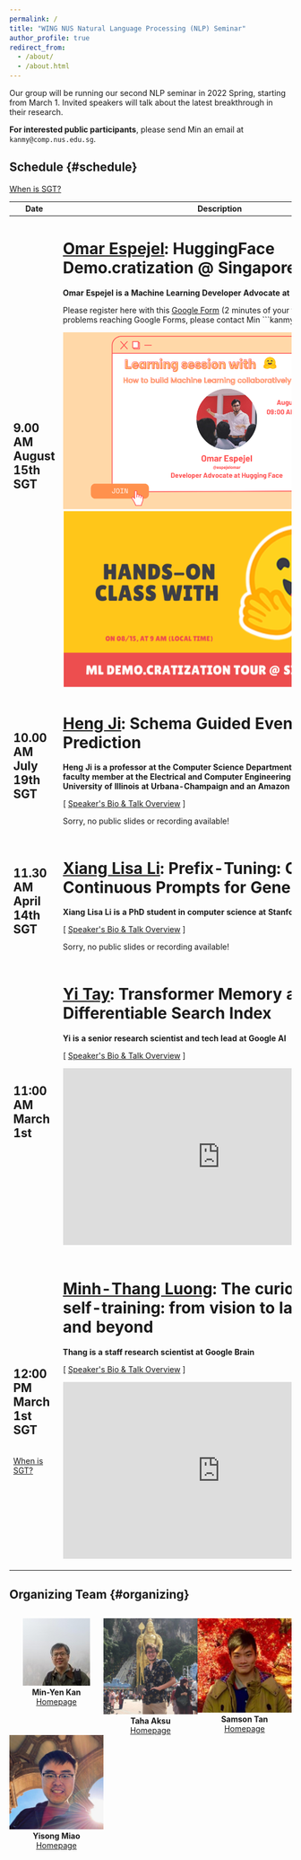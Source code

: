 ```yaml
---
permalink: /
title: "WING NUS Natural Language Processing (NLP) Seminar"
author_profile: true
redirect_from:
  - /about/
  - /about.html
---
```

Our group will be running our second NLP seminar in 2022 Spring, starting from March 1. Invited speakers will talk about the latest breakthrough in their research.

**For interested public participants**, please send Min an email at ```kanmy@comp.nus.edu.sg```.

## Schedule  {#schedule}

<!-- **The schedule below is preliminary (last updated 21st Jul 2022)**. We may make slight changes on the timing and talk details. --> 

<p><a href="https://www.timeanddate.com/time/zones/sgt">When is SGT?</a></p>

<table class="table table-striped">
<thead class="thead-inverse"><tr><th>Date</th><th width="70%">Description</th></tr></thead>
<tbody>
<!-- Support Staff ********************************** 
  Use this first row as an exemplar.  You can get the Youtube offsets for each segment by using the share button and checking the "start at" checkbox and then pasting it.  The t parameter is the number of second from the start of the video.
 ************************************************** -->


  <tr>
  <td><h2>9.00 AM August 15th SGT</h2>
  </td>

  <td>
    <h1><a href="https://espejel.xyz/">Omar Espejel</a>: HuggingFace Demo.cratization @ Singapore</h1>
    <strong>Omar Espejel is a Machine Learning Developer Advocate at HuggingFace.</strong> 
  <p>
    Please register here with this 
    <a href="https://docs.google.com/forms/d/e/1FAIpQLSflZx4zbzlIwCHlyOptS_bBps7g2oeYbte56117_8Ohrv6v5Q/viewform?usp=sf_link">Google Form</a> (2 minutes of your time).  If you have problems reaching Google Forms, please contact Min ```kanmy@comp.nus.edu.sg```.
  </p>

  <img src="images/Picture 1.png" alt="ML Demo.cratization Tour @ Singapore"/>
  <img src="images/Picture 2.png" alt="Omar Espejel"/>
  <!-- Youtube link will be here
  <p>
    <iframe width="560" height="315" src="" frameborder="0" allow="autoplay; encrypted-media" allowfullscreen></iframe>
  </p>

<!-- Speaker Deck will be here -->
  <!-- <p>
  <script async class="speakerdeck-embed" data-id="cbd3f7fd92e940c3ab4840e8850502df" data-ratio="1.77777777777778" src=""></script>
  </p> -->

  </td>
</tr>

  <tr>
  <td><h2>10.00 AM July 19th SGT</h2>
  </td>

  <td>
    <h1><a href="https://cs.illinois.edu/about/people/faculty/hengji">Heng Ji</a>: Schema Guided Event Prediction</h1>
    <strong>Heng Ji is a professor at the Computer Science Department, and an affiliated faculty member at the Electrical and Computer Engineering Department of University of Illinois at Urbana-Champaign and an Amazon Scholar.</strong> 
  <p>
    [&nbsp;<a href="https://wing-nus.github.io/nlp-seminar/speaker-heng">Speaker's Bio & Talk Overview</a>&nbsp;]
  </p>

  <p>Sorry, no public slides or recording available!</p>
  <!-- Youtube link will be here
  <p>
    <iframe width="560" height="315" src="" frameborder="0" allow="autoplay; encrypted-media" allowfullscreen></iframe>
  </p>

<!-- Speaker Deck will be here -->
  <!-- <p>
  <script async class="speakerdeck-embed" data-id="cbd3f7fd92e940c3ab4840e8850502df" data-ratio="1.77777777777778" src=""></script>
  </p> -->

  </td>
</tr>

  <tr>
  <td><h2>11.30 AM April 14th SGT</h2>
  </td>

  <td>
    <h1><a href="https://xiangli1999.github.io/">Xiang Lisa Li</a>: Prefix-Tuning: Optimizing Continuous Prompts for Generation</h1>
    <strong>Xiang Lisa Li is a PhD student in computer science at Stanford University</strong> 
  <p>
    [&nbsp;<a href="https://wing-nus.github.io/nlp-seminar/speaker-lisa">Speaker's Bio & Talk Overview</a>&nbsp;]
  </p>

  <p>Sorry, no public slides or recording available!</p>
  <!-- Youtube link will be here
  <p>
    <iframe width="560" height="315" src="" frameborder="0" allow="autoplay; encrypted-media" allowfullscreen></iframe>
  </p>

<!-- Speaker Deck will be here -->
  <!-- <p>
  <script async class="speakerdeck-embed" data-id="cbd3f7fd92e940c3ab4840e8850502df" data-ratio="1.77777777777778" src=""></script>
  </p> -->

  </td>
</tr>

<tr>
  <td><h2>11:00 AM March 1st</h2>
  </td>

  <td>
    <h1><a href="https://vanzytay.github.io/">Yi Tay</a>: Transformer Memory as a Differentiable Search Index</h1>
    <strong>Yi is  a senior research scientist and tech lead at Google AI</strong> 
  <p>
    [&nbsp;<a href="https://wing-nus.github.io/nlp-seminar/speaker-yi">Speaker's Bio & Talk Overview</a>&nbsp;]
  </p>
    
   <!-- Youtube link will be here -->
  <p>
    <iframe width="560" height="315" src="https://www.youtube.com/embed/27rNqGrTdSI" frameborder="0" allow="autoplay; encrypted-media" allowfullscreen></iframe>
  </p>

<!-- Speaker Deck will be here -->
  <p>
  <script async class="speakerdeck-embed" data-id="569f8161a5f84bb996bd7c844590dc1e" data-ratio="1.77777777777778" src="//speakerdeck.com/assets/embed.js"></script>
  </p>

  </td>
</tr>


<tr>
  <td><h2>12:00 PM March 1st SGT</h2><br/><a href="https://www.timeanddate.com/time/zones/sgt">When is SGT?</a>
  </td>

  <td>
    <h1><a href="https://www.linkedin.com/in/thang-luong/">Minh-Thang Luong</a>: The curious case of self-training: from vision to language and beyond</h1>
    <strong>Thang is a staff research scientist at Google Brain</strong> 
  <p>
    [&nbsp;<a href="https://wing-nus.github.io/nlp-seminar/speaker-thang">Speaker's Bio & Talk Overview</a>&nbsp;]
  </p>

  <!-- Youtube link will be here -->
  <p>
    <iframe width="560" height="315" src="https://www.youtube.com/embed/WZXvJF995pM" frameborder="0" allow="autoplay; encrypted-media" allowfullscreen></iframe>
  </p>

<!-- Speaker Deck will be here -->
  <p>
  <script async class="speakerdeck-embed" data-id="cbd3f7fd92e940c3ab4840e8850502df" data-ratio="1.77777777777778" src="//speakerdeck.com/assets/embed.js"></script>
  </p>

  </td>
</tr>




</tbody></table>

## Organizing Team {#organizing}
<div style="text-align:center; display:grid; grid-template-columns: 1fr 1fr 1fr; margin-top:30px;">

<div class="tutor__profile">
  <img src="images/min.jpg"/><BR/>
  <strong>Min-Yen Kan</strong>
  <BR/>
 <A HREF="https://www.comp.nus.edu.sg/~kanmy/">Homepage</A><BR/>
</div>

<div class="tutor__profile">
  <img src="images/taha.png"/><BR/>
  <strong>Taha Aksu</strong>
  <BR/>
 <A HREF="https://cuthalionn.github.io/">Homepage</A><BR/>
</div>

<div class="tutor__profile">
  <img src="images/samson.jpg"/><BR/>
  <strong>Samson Tan</strong>
  <BR/>
 <A HREF="https://samsontmr.github.io/">Homepage</A><BR/>
</div>

<div class="tutor__profile">
  <img src="images/yisong.jpg"/><BR/>
  <strong>Yisong Miao</strong>
  <BR/>
 <A HREF="https://yisong.me/">Homepage</A><BR/>
</div>

</div>

